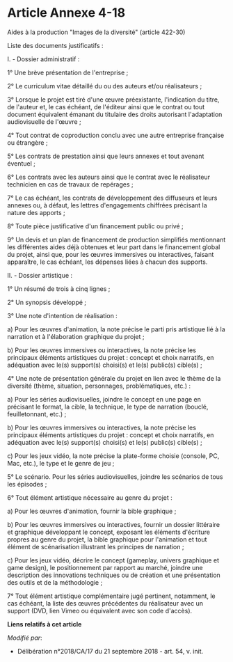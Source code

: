 # Article Annexe 4-18

Aides à la production "Images de la diversité" (article 422-30)

Liste des documents justificatifs :

I. - Dossier administratif :

1° Une brève présentation de l'entreprise ;

2° Le curriculum vitae détaillé du ou des auteurs et/ou réalisateurs ;

3° Lorsque le projet est tiré d'une œuvre préexistante, l'indication du titre, de l'auteur et, le cas échéant, de l'éditeur
ainsi que le contrat ou tout document équivalent émanant du titulaire des droits autorisant l'adaptation audiovisuelle de
l'œuvre ;

4° Tout contrat de coproduction conclu avec une autre entreprise française ou étrangère ;

5° Les contrats de prestation ainsi que leurs annexes et tout avenant éventuel ;

6° Les contrats avec les auteurs ainsi que le contrat avec le réalisateur technicien en cas de travaux de repérages ;

7° Le cas échéant, les contrats de développement des diffuseurs et leurs annexes ou, à défaut, les lettres d'engagements
chiffrées précisant la nature des apports ;

8° Toute pièce justificative d'un financement public ou privé ;

9° Un devis et un plan de financement de production simplifiés mentionnant les différentes aides déjà obtenues et leur part
dans le financement global du projet, ainsi que, pour les œuvres immersives ou interactives, faisant apparaître, le cas
échéant, les dépenses liées à chacun des supports.

II. - Dossier artistique :

1° Un résumé de trois à cinq lignes ;

2° Un synopsis développé ;

3° Une note d'intention de réalisation :

a) Pour les œuvres d'animation, la note précise le parti pris artistique lié à la narration et à l'élaboration graphique du
projet ;

b) Pour les œuvres immersives ou interactives, la note précise les principaux éléments artistiques du projet : concept et
choix narratifs, en adéquation avec le(s) support(s) choisi(s) et le(s) public(s) cible(s) ;

4° Une note de présentation générale du projet en lien avec le thème de la diversité (thème, situation, personnages,
problématiques, etc.) :

a) Pour les séries audiovisuelles, joindre le concept en une page en précisant le format, la cible, la technique, le type de
narration (bouclé, feuilletonnant, etc.) ;

b) Pour les œuvres immersives ou interactives, la note précise les principaux éléments artistiques du projet : concept et
choix narratifs, en adéquation avec le(s) support(s) choisi(s) et le(s) public(s) cible(s) ;

c) Pour les jeux vidéo, la note précise la plate-forme choisie (console, PC, Mac, etc.), le type et le genre de jeu ;

5° Le scénario. Pour les séries audiovisuelles, joindre les scénarios de tous les épisodes ;

6° Tout élément artistique nécessaire au genre du projet :

a) Pour les œuvres d'animation, fournir la bible graphique ;

b) Pour les œuvres immersives ou interactives, fournir un dossier littéraire et graphique développant le concept, exposant
les éléments d'écriture propres au genre du projet, la bible graphique pour l'animation et tout élément de scénarisation
illustrant les principes de narration ;

c) Pour les jeux vidéo, décrire le concept (gameplay, univers graphique et game design), le positionnement par rapport au
marché, joindre une description des innovations techniques ou de création et une présentation des outils et de la
méthodologie ;

7° Tout élément artistique complémentaire jugé pertinent, notamment, le cas échéant, la liste des œuvres précédentes du
réalisateur avec un support (DVD, lien Vimeo ou équivalent avec son code d'accès).

**Liens relatifs à cet article**

_Modifié par_:

  - Délibération n°2018/CA/17 du 21 septembre 2018 - art. 54, v. init.
